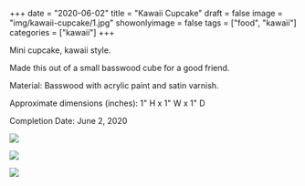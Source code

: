 +++
date = "2020-06-02"
title = "Kawaii Cupcake"
draft = false
image = "img/kawaii-cupcake/1.jpg"
showonlyimage = false
tags = ["food", "kawaii"]
categories = ["kawaii"]
+++

Mini cupcake, kawaii style.

<!--more-->

Made this out of a small basswood cube for a good friend.

Material: Basswood with acrylic paint and satin varnish.

Approximate dimensions (inches): 1" H x 1" W x 1" D

Completion Date: June 2, 2020

![](../../img/kawaii-cupcake/1.jpg)

![](../../img/kawaii-cupcake/2.jpg)

![](../../img/kawaii-cupcake/3.jpg)


